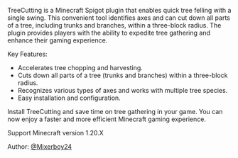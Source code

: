 TreeCutting is a Minecraft Spigot plugin that enables quick tree felling with a single swing. This convenient tool identifies axes and can cut down all parts of a tree, including trunks and branches, within a three-block radius. The plugin provides players with the ability to expedite tree gathering and enhance their gaming experience.

Key Features:
- Accelerates tree chopping and harvesting.
- Cuts down all parts of a tree (trunks and branches) within a three-block radius.
- Recognizes various types of axes and works with multiple tree species.
- Easy installation and configuration.

Install TreeCutting and save time on tree gathering in your game. You can now enjoy a faster and more efficient Minecraft gaming experience.

Support Minecraft version 1.20.X

Author: [@Mixerboy24](https://www.github.com/mixerboy24)
